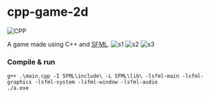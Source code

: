 # cpp-game-2d
![CPP](https://ziadoua.github.io/m3-Markdown-Badges/badges/C++/c++1.svg)

A game made using C++ and [SFML](https://www.sfml-dev.org/index.php).
![s1](https://media.discordapp.net/attachments/1127650287826501635/1233358644595265578/image.png?ex=662cce3f&is=662b7cbf&hm=ff633779b8077fa1835c7fe69aecd85bd9732bba333b0d7b1f6c9d79c61a9387&=&format=webp&quality=lossless&width=687&height=353)
![s2](https://media.discordapp.net/attachments/1127650287826501635/1233362404226629653/image.png?ex=662cd1bf&is=662b803f&hm=7c166822201bc04be837e8082e4569e0f0c7ac7d31730f5df86b32d550cb4d49&=&format=webp&quality=lossless&width=687&height=350)
![s3](https://media.discordapp.net/attachments/1127650287826501635/1233363479365161011/image.png?ex=662cd2c0&is=662b8140&hm=c3f67a29367654499697d34c86b570f14d664263a97e55e4f0733c278b15f435&=&format=webp&quality=lossless&width=687&height=352)

### Compile & run
```
g++ .\main.cpp -I SFML\include\ -L SFML\lib\ -lsfml-main -lsfml-graphics -lsfml-system -lsfml-window -lsfml-audio
./a.exe
```
